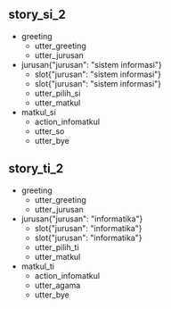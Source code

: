 ## story_si_2
* greeting
    - utter_greeting
    - utter_jurusan
* jurusan{"jurusan": "sistem informasi"}
    - slot{"jurusan": "sistem informasi"}
    - slot{"jurusan": "sistem informasi"}
    - utter_pilih_si
    - utter_matkul
* matkul_si
    - action_infomatkul
    - utter_so   <!-- predicted: utter_pkn -->
    - utter_bye


## story_ti_2
* greeting
    - utter_greeting
    - utter_jurusan
* jurusan{"jurusan": "informatika"}
    - slot{"jurusan": "informatika"}
    - slot{"jurusan": "informatika"}
    - utter_pilih_ti
    - utter_matkul
* matkul_ti
    - action_infomatkul
    - utter_agama   <!-- predicted: utter_ddp -->
    - utter_bye


